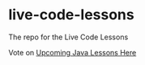 # live-code-lessons
The repo for the Live Code Lessons

Vote on [Upcoming Java Lessons Here](https://github.com/the-mac/live-code-lessons/issues/1)
